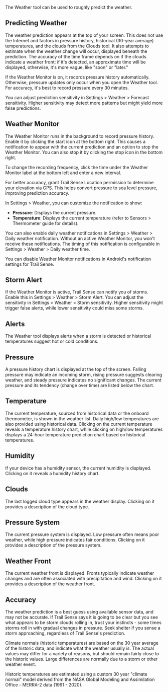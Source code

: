 The Weather tool can be used to roughly predict the weather.

## Predicting Weather
The weather prediction appears at the top of your screen. This does not use the Internet and factors in pressure history, historical (30-year average) temperatures, and the clouds from the Clouds tool. It also attempts to estimate when the weather change will occur, displayed beneath the prediction. The accuracy of the time frame depends on if the clouds indicate a weather front; if it's detected, an approximate time will be displayed, otherwise, it's more vague, like "soon" or "later."

If the Weather Monitor is on, it records pressure history automatically. Otherwise, pressure updates only occur when you open the Weather tool. For accuracy, it's best to record pressure every 30 minutes.

You can adjust prediction sensitivity in Settings > Weather > Forecast sensitivity. Higher sensitivity may detect more patterns but might yield more false predictions.

## Weather Monitor
The Weather Monitor runs in the background to record pressure history. Enable it by clicking the start icon at the bottom right. This causes a notification to appear with the current prediction and an option to stop the Weather Monitor. You can also stop it by clicking the stop icon in the bottom right.

To change the recording frequency, click the time under the Weather Monitor label at the bottom left and enter a new interval.

For better accuracy, grant Trail Sense Location permission to determine your elevation via GPS. This helps convert pressure to sea level pressure, improving prediction accuracy.

In Settings > Weather, you can customize the notification to show:
- **Pressure**: Displays the current pressure.
- **Temperature**:  Displays the current temperature (refer to Sensors > Thermometer guide for details).

You can also enable daily weather notifications in Settings > Weather > Daily weather notification. Without an active Weather Monitor, you won't receive these notifications. The timing of this notification is configurable in Settings > Weather > Daily weather time.

You can disable Weather Monitor notifications in Android's notification settings for Trail Sense.

## Storm Alert
If the Weather Monitor is active, Trail Sense can notify you of storms. Enable this in Settings > Weather > Storm Alert. You can adjust the sensitivity in Settings > Weather > Storm sensitivity. Higher sensitivity might trigger false alerts, while lower sensitivity could miss some storms.

## Alerts
The Weather tool displays alerts when a storm is detected or historical temperatures suggest hot or cold conditions.

## Pressure
A pressure history chart is displayed at the top of the screen. Falling pressure may indicate an incoming storm, rising pressure suggests clearing weather, and steady pressure indicates no significant changes. The current pressure and its tendency (change over time) are listed below the chart.

## Temperature
The current temperature, sourced from historical data or the onboard thermometer, is shown in the weather list. Daily high/low temperatures are also provided using historical data. Clicking on the current temperature reveals a temperature history chart, while clicking on high/low temperatures displays a 24-hour temperature prediction chart based on historical temperatures.

## Humidity
If your device has a humidity sensor, the current humidity is displayed. Clicking on it reveals a humidity history chart.

## Clouds
The last logged cloud type appears in the weather display. Clicking on it provides a description of the cloud type.

## Pressure System
The current pressure system is displayed. Low pressure often means poor weather, while high pressure indicates fair conditions. Clicking on it provides a description of the pressure system.

## Weather Front
The current weather front is displayed. Fronts typically indicate weather changes and are often associated with precipitation and wind. Clicking on it provides a description of the weather front.

## Accuracy
The weather prediction is a best guess using available sensor data, and may not be accurate. If Trail Sense says it is going to be clear but you see what appears to be storm clouds rolling in, trust your instincts - some times storms roll in with gradual changes in pressure. Seek shelter if you sense a storm approaching, regardless of Trail Sense's prediction.

Climate normals (historic temperatures) are based on the 30 year average of the historic data, and indicate what the weather usually is. The actual values may differ for a variety of reasons, but should remain fairly close to the historic values. Large differences are normally due to a storm or other weather event.

Historic temperatures are estimated using a custom 30 year "climate normal" model derived from the NASA Global Modeling and Assimilation Office - MERRA-2 data (1991 - 2020).